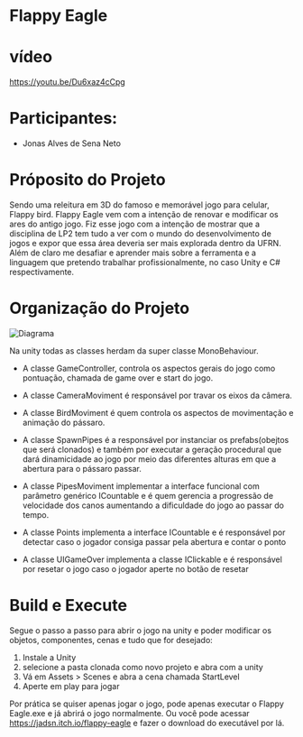 # Flappy Eagle

# vídeo
https://youtu.be/Du6xaz4cCpg

# Participantes:
- Jonas Alves de Sena Neto

# Próposito do Projeto

Sendo uma releitura em 3D do famoso e memorável jogo para celular, Flappy bird. Flappy Eagle vem com a intenção de renovar e modificar os ares do antigo jogo.
Fiz esse jogo com a intenção de mostrar que a disciplina de LP2 tem tudo a ver com o mundo do desenvolvimento de jogos e expor que essa área deveria ser mais explorada 
dentro da UFRN. Além de claro me desafiar e aprender mais sobre a ferramenta e a linguagem que pretendo trabalhar profissionalmente, no caso Unity e C# respectivamente.

# Organização do Projeto
![Diagrama](https://github.com/imetropoledigital/trabalho-final-flappy-bird-team/blob/main/Flappy-Eagle%20Diagrama%20de%20classes.png)

Na unity todas as classes herdam da super classe MonoBehaviour.

- A classe GameController, controla os aspectos gerais do jogo como pontuação, chamada de game over e start do jogo.

- A classe CameraMoviment é responsável por travar os eixos da câmera.

- A classe BirdMoviment é quem controla os aspectos de movimentação e animação do pássaro.

- A classe SpawnPipes é a responsável por instanciar os prefabs(obejtos que será clonados) e também por executar a geração procedural que dará dinamicidade ao jogo por
meio das diferentes alturas em que a abertura para o pássaro passar.

- A classe PipesMoviment implementar a interface funcional com parâmetro genérico ICountable<T> e é quem gerencia a progressão de velocidade dos canos aumentando a 
dificuldade do jogo ao passar do tempo.

- A classe Points implementa a interface ICountable<T> e é responsável por detectar caso o jogador consiga passar pela abertura e contar o ponto

- A classe UIGameOver implementa a classe IClickable e é responsável por resetar o jogo caso o jogador aperte no botão de resetar

# Build e Execute

Segue o passo a passo para abrir o jogo na unity e poder modificar os objetos, componentes, cenas e tudo que for desejado:
1. Instale a Unity
2. selecione a pasta clonada como novo projeto e abra com a unity
3. Vá em Assets > Scenes e abra a cena chamada StartLevel
4. Aperte em play para jogar

Por prática se quiser apenas jogar o jogo, pode apenas executar o Flappy Eagle.exe e já abrirá o jogo normalmente. Ou você pode acessar
https://jadsn.itch.io/flappy-eagle e fazer o download do executável por lá.
